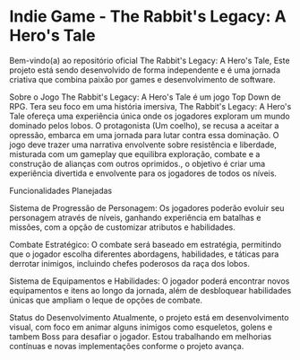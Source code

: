 # Indie Game - The Rabbit's Legacy: A Hero's Tale
Bem-vindo(a) ao repositório oficial The Rabbit's Legacy: A Hero's Tale, Este projeto está sendo desenvolvido de forma independente e é uma jornada criativa que 
combina paixão por games e desenvolvimento de software.

Sobre o Jogo
The Rabbit's Legacy: A Hero's Tale é um jogo Top Down de RPG. Tera seu foco em uma história imersiva, The Rabbit's Legacy: A Hero's Tale ofereça uma experiência única onde os 
jogadores exploram um mundo dominado pelos lobos. O protagonista (Um coelho), se recusa a aceitar a opressão, embarca em uma jornada para lutar contra essa dominação. O jogo deve 
trazer uma narrativa envolvente sobre resistência e liberdade, misturada com um gameplay que equilibra exploração, combate e a construção de alianças com outros oprimidos., o 
objetivo é criar uma experiência divertida e envolvente para os jogadores de todos os níveis.

Funcionalidades Planejadas

Sistema de Progressão de Personagem: Os jogadores poderão evoluir seu personagem através de níveis, ganhando experiência em batalhas e missões, com a opção de customizar 
atributos e habilidades.

Combate Estratégico: O combate será baseado em estratégia, permitindo que o jogador escolha diferentes abordagens, habilidades, 
e táticas para derrotar inimigos, incluindo chefes poderosos da raça dos lobos.

Sistema de Equipamentos e Habilidades: O jogador poderá encontrar novos equipamentos e itens ao longo da jornada, além de desbloquear 
habilidades únicas que ampliam o leque de opções de combate.

Status do Desenvolvimento
Atualmente, o projeto está em desenvolvimento visual, com foco em animar alguns inimigos como esqueletos, golens e tambem Boss para desafiar o jogador. 
Estou trabalhando em melhorias contínuas e novas implementações conforme o projeto avança.
